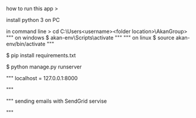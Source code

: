 how to run this app >

install python 3 on PC

in command line > cd C:\Users\<username>\<folder location>\AkanGroup>
"""
    on windows
    $  akan-env\Scripts\activate
"""
"""
    on linux
    $  source akan-env/bin/activate
"""

$  pip install requirements.txt

$  python manage.py runserver

"""
    localhost = 127.0.0.1:8000 

"""

"""
    sending emails with SendGrid servise

"""